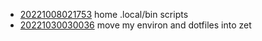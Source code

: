 - [20221008021753](/zet/20221008021753/README.md) home .local/bin scripts
- [20221030030036](/zet/20221030030036/README.md) move my environ and dotfiles into zet
